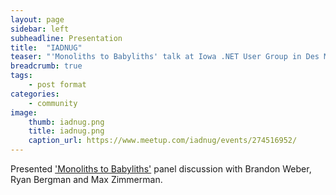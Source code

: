 ```yaml
---
layout: page
sidebar: left
subheadline: Presentation
title:  "IADNUG"
teaser: "'Monoliths to Babyliths' talk at Iowa .NET User Group in Des Moines, IA"
breadcrumb: true
tags:
    - post format
categories:
    - community
image:
    thumb: iadnug.png
    title: iadnug.png
    caption_url: https://www.meetup.com/iadnug/events/274516952/
---
```

Presented <a href='https://www.meetup.com/iadnug/events/274516952/' target='new'>'Monoliths to Babyliths'</a> panel discussion with Brandon Weber, Ryan Bergman and Max Zimmerman.

